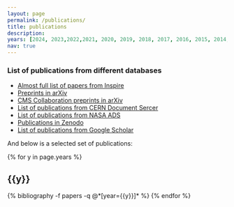 ```yaml
---
layout: page
permalink: /publications/
title: publications
description: 
years: [2024, 2023,2022,2021, 2020, 2019, 2018, 2017, 2016, 2015, 2014, 2013, 2012, 2011, 2010, 2009, 2008, 2007, 2006, 2005, 2004, 2003, 2002, 2001]
nav: true
---
```


### List of publications from different databases
* [Almost full list of papers from Inspire](https://inspirehep.net/literature?sort=mostrecent&size=25&page=1&q=yazgan)
* [Preprints in arXiv](https://arxiv.org/search/advanced?advanced=&terms-0-operator=AND&terms-0-term=yazgan&terms-0-field=all&terms-1-operator=NOT&terms-1-term=yazgan+tuna&terms-1-field=author&classification-physics=y&classification-physics_archives=all&classification-include_cross_list=include&date-year=&date-filter_by=date_range&date-from_date=2000&date-to_date=2024&date-date_type=submitted_date&abstracts=show&size=200&order=-announced_date_first)
* [CMS Collaboration preprints in arXiv](https://arxiv.org/search/?query=cms+collaboration&searchtype=author&abstracts=show&order=-announced_date_first&size=50)
* [List of publications from CERN Document Sercer](https://cds.cern.ch/search?ln=en&as=1&m1=e&p1=Yazgan%2C+E.&f1=author&op1=n&m2=e&p2=1975&f2=year&op2=a&m3=a&p3=&f3=&action_search=Search&c=CERN+Document+Server&sf=&so=a&rm=&rg=10&sc=1&of=hb)
* [List of publications from NASA ADS](https://ui.adsabs.harvard.edu/search/q=(%20%20author%3A%22Yazgan%22%20AND%20year%3A2001-2090)&sort=date%20asc%2C%20bibcode%20asc&p_=0)
* [Publications in Zenodo](https://zenodo.org/search?page=1&size=20&q=%22yazgan,%20efe%22)
* [List of publications from Google Scholar](https://scholar.google.ch/citations?hl=en&user=PV7HGdgAAAAJ&view_op=list_works&sortby=pubdate) 

And below is a selected set of publications:

<div class="publications">

{% for y in page.years %}
  <h2 class="year">{{y}}</h2>
  {% bibliography -f papers -q @*[year={{y}}]* %}
{% endfor %}

</div>
